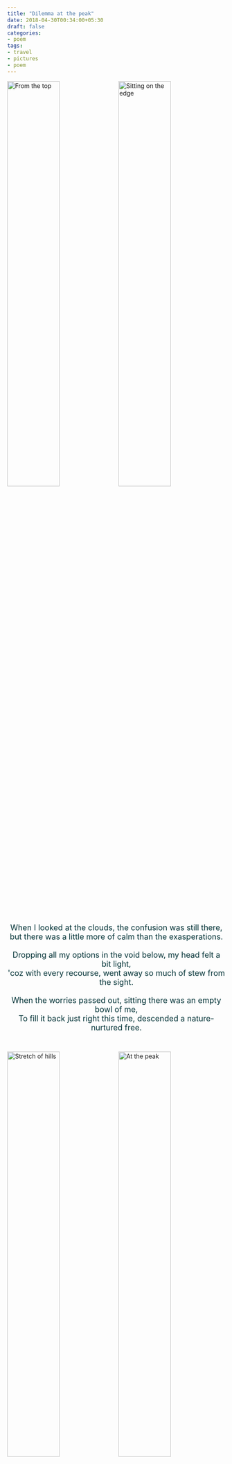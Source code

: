 ```yaml
---
title: "Dilemma at the peak"
date: 2018-04-30T00:34:00+05:30
draft: false
categories:
- poem
tags:
- travel
- pictures
- poem
---
```


<p>
<img src="/tp/tp_bag.jpg" alt="From the top" style="width: 49%;" align="left"/><img src="/tp/tp_ponder.jpg" alt="Sitting on the edge" style="width: 49%;" align="right" />
</p>
<p align="center" style="clear: both;">
<br><br><font size="4" color="#003135">
When I looked at the clouds, the confusion was still there,<br>
but there was a little more of calm than the exasperations.
<br><br>
Dropping all my options in the void below, my head felt a bit light,<br>
'coz with every recourse, went away so much of stew from the sight.
<br><br>
When the worries passed out, sitting there was an empty bowl of me,<br>
To fill it back just right this time, descended a nature-nurtured free.

</font></p>
<br>
<p>
<img src="/tp/tp_hill.jpg" alt="Stretch of hills" style="width: 49%;" align="left"/><img src="/tp/tp_shoes.jpg" alt="At the peak" style="width: 49%;" align="right"/>
</p>
<br><br><br><br><br><br>
<p align="center" style="clear: both;">
<br>
- Pictures taken & lines written by **premkamal** <br><br>
<i> @ Tadiandamol Peak, Karnataka </i>
</p>